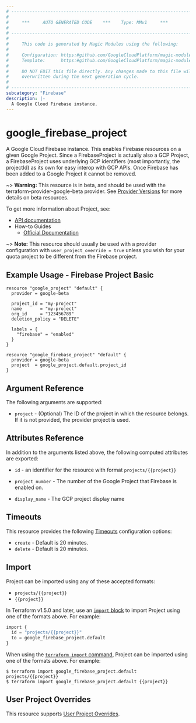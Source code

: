 ```yaml
---
# ----------------------------------------------------------------------------
#
#     ***     AUTO GENERATED CODE    ***    Type: MMv1     ***
#
# ----------------------------------------------------------------------------
#
#     This code is generated by Magic Modules using the following:
#
#     Configuration: https:#github.com/GoogleCloudPlatform/magic-modules/tree/main/mmv1/products/firebase/Project.yaml
#     Template:      https:#github.com/GoogleCloudPlatform/magic-modules/tree/main/mmv1/templates/terraform/resource.html.markdown.tmpl
#
#     DO NOT EDIT this file directly. Any changes made to this file will be
#     overwritten during the next generation cycle.
#
# ----------------------------------------------------------------------------
subcategory: "Firebase"
description: |-
  A Google Cloud Firebase instance.
---
```


# google_firebase_project

A Google Cloud Firebase instance. This enables Firebase resources on a given Google Project.
Since a FirebaseProject is actually also a GCP Project, a FirebaseProject uses underlying GCP
identifiers (most importantly, the projectId) as its own for easy interop with GCP APIs.
Once Firebase has been added to a Google Project it cannot be removed.

~> **Warning:** This resource is in beta, and should be used with the terraform-provider-google-beta provider.
See [Provider Versions](https://terraform.io/docs/providers/google/guides/provider_versions.html) for more details on beta resources.

To get more information about Project, see:

* [API documentation](https://firebase.google.com/docs/reference/firebase-management/rest/v1beta1/projects)
* How-to Guides
    * [Official Documentation](https://firebase.google.com/docs/projects/terraform/get-started)

~> **Note:** This resource should usually be used with a provider configuration
with `user_project_override = true` unless you wish for your quota
project to be different from the Firebase project.

## Example Usage - Firebase Project Basic


```hcl
resource "google_project" "default" {
  provider = google-beta

  project_id = "my-project"
  name       = "my-project"
  org_id     = "123456789"
  deletion_policy = "DELETE"

  labels = {
    "firebase" = "enabled"
  }
}

resource "google_firebase_project" "default" {
  provider = google-beta
  project  = google_project.default.project_id
}
```

## Argument Reference

The following arguments are supported:



* `project` - (Optional) The ID of the project in which the resource belongs.
    If it is not provided, the provider project is used.



## Attributes Reference

In addition to the arguments listed above, the following computed attributes are exported:

* `id` - an identifier for the resource with format `projects/{{project}}`

* `project_number` -
  The number of the Google Project that Firebase is enabled on.

* `display_name` -
  The GCP project display name


## Timeouts

This resource provides the following
[Timeouts](https://developer.hashicorp.com/terraform/plugin/sdkv2/resources/retries-and-customizable-timeouts) configuration options:

- `create` - Default is 20 minutes.
- `delete` - Default is 20 minutes.

## Import


Project can be imported using any of these accepted formats:

* `projects/{{project}}`
* `{{project}}`


In Terraform v1.5.0 and later, use an [`import` block](https://developer.hashicorp.com/terraform/language/import) to import Project using one of the formats above. For example:

```tf
import {
  id = "projects/{{project}}"
  to = google_firebase_project.default
}
```

When using the [`terraform import` command](https://developer.hashicorp.com/terraform/cli/commands/import), Project can be imported using one of the formats above. For example:

```
$ terraform import google_firebase_project.default projects/{{project}}
$ terraform import google_firebase_project.default {{project}}
```

## User Project Overrides

This resource supports [User Project Overrides](https://registry.terraform.io/providers/hashicorp/google/latest/docs/guides/provider_reference#user_project_override).
